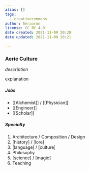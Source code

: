 ```yaml
---
alias: []
tags:
  - creativecommons
author: Seraaron
license: CC BY 4.0
date created: 2021-11-09 20:20
date updated: 2021-11-09 20:21

---
```


### Aerie Culture

_description_

explanation

##### Jobs

-   [[Alchemist]] / [[Physician]]
-   [[Engineer]]
-   [[Scholar]]

##### Specialty

1.  Architecture / Composition / Design
2.  [history] / [lore]
3.  [language] / [culture]
4.  Philosophy
5.  [science] / [magic]
6.  Teaching

